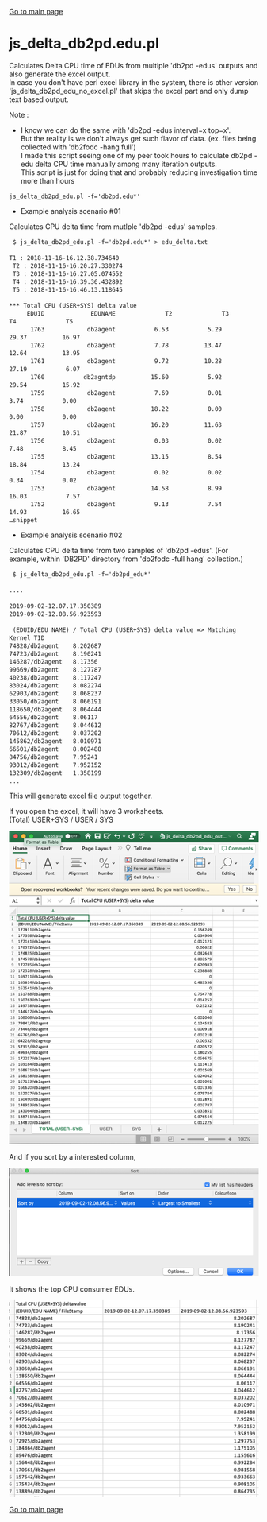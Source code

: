 [Go to main page](https://github.com/junsulee75/db2tools)

js_delta_db2pd.edu.pl  
===========

Calculates Delta CPU time of EDUs from multiple 'db2pd -edus' outputs and also generate the excel output.   
In case you don't have perl excel library in the system,    there is other version 'js_delta_db2pd_edu_no_excel.pl'   that skips the excel part and only dump text based output.  
 
  Note : 
   - I know we can do the same with 'db2pd -edus interval=x top=x'.  
     But the reality is we don't always get such flavor of data. (ex. files being collected with 'db2fodc -hang full')  
     I made this script seeing one of my peer took hours to calculate db2pd -edu delta CPU time manually among many iteration outputs.  
     This script is just for doing that and probably reducing investigation time more than hours
 
``` example
js_delta_db2pd_edu.pl -f='db2pd.edu*'
```   

* Example analysis scenario #01   

Calculates CPU delta time from mutlple 'db2pd -edus' samples.  

```
 $ js_delta_db2pd_edu.pl -f='db2pd.edu*' > edu_delta.txt

T1 : 2018-11-16-16.12.38.734640
 T2 : 2018-11-16-16.20.27.330274
 T3 : 2018-11-16-16.27.05.074552
 T4 : 2018-11-16-16.39.36.432892
 T5 : 2018-11-16-16.46.13.118645

*** Total CPU (USER+SYS) delta value
     EDUID             EDUNAME              T2              T3              T4              T5
      1763            db2agent           6.53           5.29          29.37          16.97
      1762            db2agent           7.78          13.47          12.64          13.95
      1761            db2agent           9.72          10.28          27.19           6.07
      1760           db2agntdp          15.60           5.92          29.54          15.92
      1759            db2agent           7.69           0.01           3.74           0.00
      1758            db2agent          18.22           0.00           0.00           0.00
      1757            db2agent          16.20          11.63          21.87          10.51
      1756            db2agent           0.03           0.02           7.48           8.45
      1755            db2agent          13.15           8.54          18.84          13.24
      1754            db2agent           0.02           0.02           0.34           0.02
      1753            db2agent          14.58           8.99          16.03           7.57
      1752            db2agent           9.13           7.54          14.93          16.65
…snippet
```

* Example analysis scenario #02   

Calculates CPU delta time from two samples of 'db2pd -edus'.   (For example, within 'DB2PD' directory from 'db2fodc -full hang' collection.)   

```
 $ js_delta_db2pd_edu.pl -f='db2pd_edu*' 

....

2019-09-02-12.07.17.350389
2019-09-02-12.08.56.923593

 (EDUID/EDU NAME) / Total CPU (USER+SYS) delta value => Matching Kernel TID
74828/db2agent    8.202687 
74723/db2agent    8.190241 
146287/db2agent   8.17356  
99669/db2agent    8.127787 
40238/db2agent    8.117247 
83024/db2agent    8.082274 
62903/db2agent    8.068237 
33050/db2agent    8.066191 
118650/db2agent   8.064444 
64556/db2agent    8.06117  
82767/db2agent    8.044612 
70612/db2agent    8.037202 
145862/db2agent   8.010971 
66501/db2agent    8.002488 
84756/db2agent    7.95241  
93012/db2agent    7.952152 
132309/db2agent   1.358199
...
```


This will generate excel file output together.

If you open the excel, it will have 3 worksheets.  
(Total) USER+SYS / USER / SYS      

![alt text][logo1]

[logo1]: images/edu_delta_01.png "edu_delta_01.png : when opened the generated excel"

And if you sort by a interested column, 

![alt text][logo2]

[logo2]: images/edu_delta_02_sort.png "edu_delta_02_sort.png : Sorting by an interseted column"

It shows the top CPU consumer EDUs.  

![alt text][logo3]

[logo3]: images/edu_delta_03_sorted.png "edu_delta_03_sorted.png : Sorted"

[Go to main page](https://github.com/junsulee75/db2tools)